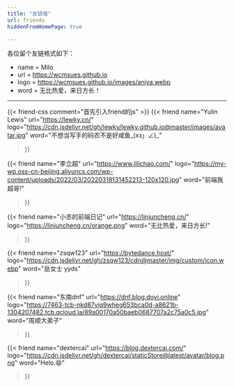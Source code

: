 ```yaml
---
title: "友链墙"
url: friends
hiddenFromHomePage: true

---
```


各位留个友链格式如下：
- name = Milo
- url = https://wcmsues.github.io
- logo = https://wcmsues.github.io/images/aniya.webp
- word = 无比热爱，来日方长！
----

{{< friend-css comment="首先引入friend的js" >}}
{{< friend
name="Yulin Lewis"
url="https://lewky.cn/"
logo="https://cdn.jsdelivr.net/gh/lewky/lewky.github.io@master/images/avatar.jpg"
word="不想当写手的码农不是好咸鱼_(xз」∠)_"
>}}

{{< friend
name="李立超"
url="https://www.lilichao.com/"
logo="https://my-wp.oss-cn-beijing.aliyuncs.com/wp-content/uploads/2022/03/20220318131452213-120x120.jpg"
word="前端我超哥!"
>}}

{{< friend
name="小丞的前端日记"
url="https://linjuncheng.cn/"
logo="https://linjuncheng.cn/orange.png"
word="无比热爱，来日方长!"
>}}

{{< friend
name="zsqw123"
url="https://bytedance.host/"
logo="https://cdn.jsdelivr.net/gh/zsqw123/cdn@master/img/custom/icon.webp"
word="岳女士 yyds"
>}}

{{< friend
name="东南dnf"
url="https://dnf.blog.doyi.online"
logo="https://7463-tcb-nkd87viq9wheg653bca0d-a8621b-1304207482.tcb.qcloud.la/89a00170a50baeb0687707a2c75a0c5.jpg"
word="周顺大弟子"
>}}

{{< friend
name="dextercai"
url="https://blog.dextercai.com/"
logo="https://cdn.jsdelivr.net/gh/dextercai/staticStore@latest/avatar/blog.png"
word="Helo.😄"
>}}
